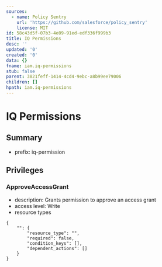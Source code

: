 ```yaml
---
sources:
  - name: Policy Sentry
    url: 'https://github.com/salesforce/policy_sentry'
    license: MIT
id: 58c43d5f-07b3-4e09-91ed-edf336f999b3
title: IQ Permissions
desc: ''
updated: '0'
created: '0'
data: {}
fname: iam.iq-permissions
stub: false
parent: 3821feff-1414-4cd4-9ebc-a8b99ee79006
children: []
hpath: iam.iq-permissions
---
```

# IQ Permissions

## Summary

- prefix: iq-permission

## Privileges

### ApproveAccessGrant

- description: Grants permission to approve an access grant
- access level: Write
- resource types

```
{
    "": {
        "resource_type": "",
        "required": false,
        "condition_keys": [],
        "dependent_actions": []
    }
}
```
